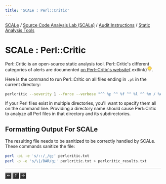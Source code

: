 ```yaml
---
title: 'SCALe : Perl::Critic'
---
```

[SCALe](index.md) / [Source Code Analysis Lab (SCALe)](Welcome.md) / [Audit Instructions](Audit-Instructions.md) / [Static Analysis Tools](Static-Analysis-Tools.md)
<!-- <legal> -->
<!-- SCALe version r.6.5.5.1.A -->
<!--  -->
<!-- Copyright 2021 Carnegie Mellon University. -->
<!--  -->
<!-- NO WARRANTY. THIS CARNEGIE MELLON UNIVERSITY AND SOFTWARE ENGINEERING -->
<!-- INSTITUTE MATERIAL IS FURNISHED ON AN "AS-IS" BASIS. CARNEGIE MELLON -->
<!-- UNIVERSITY MAKES NO WARRANTIES OF ANY KIND, EITHER EXPRESSED OR -->
<!-- IMPLIED, AS TO ANY MATTER INCLUDING, BUT NOT LIMITED TO, WARRANTY OF -->
<!-- FITNESS FOR PURPOSE OR MERCHANTABILITY, EXCLUSIVITY, OR RESULTS -->
<!-- OBTAINED FROM USE OF THE MATERIAL. CARNEGIE MELLON UNIVERSITY DOES NOT -->
<!-- MAKE ANY WARRANTY OF ANY KIND WITH RESPECT TO FREEDOM FROM PATENT, -->
<!-- TRADEMARK, OR COPYRIGHT INFRINGEMENT. -->
<!--  -->
<!-- Released under a MIT (SEI)-style license, please see COPYRIGHT file or -->
<!-- contact permission@sei.cmu.edu for full terms. -->
<!--  -->
<!-- [DISTRIBUTION STATEMENT A] This material has been approved for public -->
<!-- release and unlimited distribution.  Please see Copyright notice for -->
<!-- non-US Government use and distribution. -->
<!--  -->
<!-- DM19-1274 -->
<!-- </legal> -->

SCALe : Perl::Critic
====================

Perl::Critic is an open-source static analysis tool. Perl::Critic's
different categories of alerts
are documented [on Perl::Critic's website](http://search.cpan.org/~thaljef/Perl-Critic-1.125/lib/Perl/Critic/PolicySummary.pod){.extlink}![(lightbulb)](images/icons/emoticons/lightbulb_on.png).

Here is the command to run Perl::Critic on all files ending in `.pl` in
the current directory:

```sh
perlcritic --severity 1 --force --verbose "^^ %p ^^ %f ^^ %l ^^ %m / %e / %s ^^\n" *.pl > perlcritic.txt
```

If your Perl files exist in multiple directories, you'll want to specify
them all on the command line. Providing a directory name should cause
Perl::Critic to analyze all Perl files in that directory and its
subdirectories.

Formatting Output For SCALe
---------------------------

The resulting file needs to be sanitized to be correctly handled by
SCALe. These commands sanitize the file:

```sh
perl -pi -e 's/::/_/g;' perlcritic.txt
perl -p -e 's/\|/BAR/g;' perlcritic.txt > perlcritic_results.txt
```
------------------------------------------------------------------------

[![](attachments/arrow_left.png)](FindBugs-SpotBugs.md)
[![](attachments/arrow_up.png)](Static-Analysis-Tools.md)
[![](attachments/arrow_right.png)](B-Lint.md)
